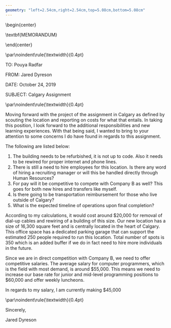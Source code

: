 ```yaml
---
geometry: "left=2.54cm,right=2.54cm,top=5.08cm,bottom=5.08cm"
---
```


\begin{center}

\textbf{MEMORANDUM}

\end{center}

\par\noindent\rule{\textwidth}{0.4pt}

TO: Pouya Radfar

FROM: Jared Dyreson

DATE: October 24, 2019

SUBJECT: Calgary Assignment

\par\noindent\rule{\textwidth}{0.4pt}

Moving forward with the project of the assignment in Calgary as defined by scouting the location and reporting on costs for what that entails. 
In taking this position, I look forward to the additional responsibilities and new learning experiences.
With that being said, I wanted to bring to your attention to some concerns I do have found in regards to this assignment.

The following are listed below:

1. The building needs to be refurbished, it is not up to code. Also it needs to be rewired for proper internet and phone lines.
2. There is still a need to hire employees for this location. Is there any word of hiring a recruiting manager or will this be handled directly through Human Resources?
3. For pay will it be competitive to compete with Company B as well? This goes for both new hires and transfers like myself.
4. Is there going to be transportation reimbursement for those who live outside of Calgary?
5. What is the expected timeline of operations upon final completion?

According to my calculations, it would cost around $20,000 for removal of dial-up cables and rewiring of a building of this size.
Our new location has a size of 16,300 square feet and is centrally located in the heart of Calgary.
This office space has a dedicated parking garage that can support the estimated 250 people required to run this location.
Total number of spots is 350 which is an added buffer if we do in fact need to hire more individuals in the future.

Since we are in direct competition with Company B, we need to offer competitive salaries.
The average salary for computer programmers, which is the field with most demand, is around $55,000.
This means we need to increase our base rate for junior and mid-level programming positions to $60,000 and offer weekly luncheons.

In regards to my salary, I am currently making $45,000 

\par\noindent\rule{\textwidth}{0.4pt}

Sincerely,

Jared Dyreson
